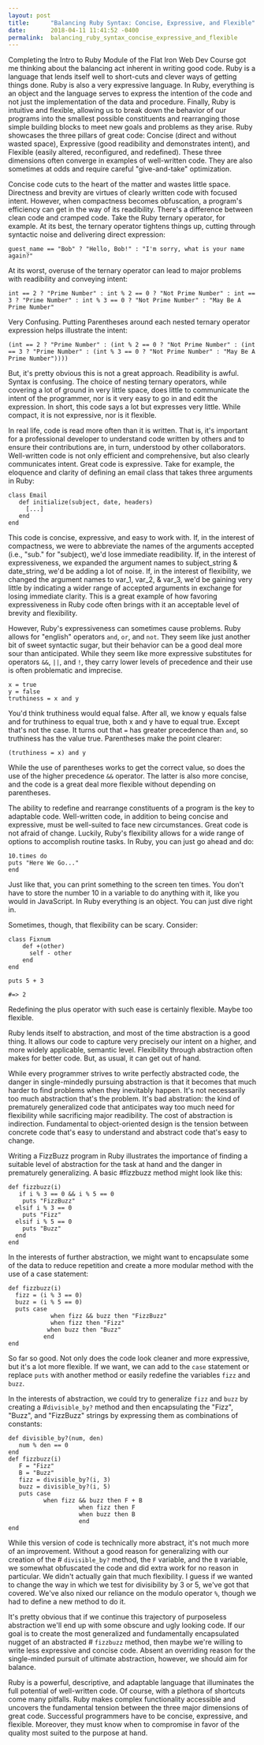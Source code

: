 ```yaml
---
layout: post
title:      "Balancing Ruby Syntax: Concise, Expressive, and Flexible"
date:       2018-04-11 11:41:52 -0400
permalink:  balancing_ruby_syntax_concise_expressive_and_flexible
---
```



Completing the Intro to Ruby Module of the Flat Iron Web Dev Course got me thinking about the balancing act inherent in writing good code. Ruby is a language that lends itself well to short-cuts and clever ways of getting things done. Ruby is also a very expressive language. In Ruby, everything is an object and the language serves to express the intention of the code and not just the implementation of the data and procedure. Finally, Ruby is intuitive and flexible, allowing us to break down the behavior of our programs into the smallest possible constituents and rearranging those simple building blocks to meet new goals and problems as they arise. Ruby showcases the three pillars of great code: Concise (direct and without wasted space), Expressive (good readibility and demonstrates intent), and Flexible (easily altered, reconfigured, and redefined). These three dimensions often converge in examples of well-written code. They are also sometimes at odds and require careful "give-and-take" optimization. 

Concise code cuts to the heart of the matter and wastes little space. Directness and brevity are virtues of clearly written code with focused intent. However, when compactness becomes obfuscation, a program's efficiency can get in the way of its readibility. There's a difference between clean code and cramped code. Take the Ruby ternary operator, for example. At its best, the ternary operator tightens things up, cutting through syntactic noise and delivering direct expression:
```
guest_name == "Bob" ? "Hello, Bob!" : "I'm sorry, what is your name again?"
```

At its worst, overuse of the ternary operator can lead to major problems with readibility and conveying intent:
```
int == 2 ? "Prime Number" : int % 2 == 0 ? "Not Prime Number" : int == 3 ? "Prime Number" : int % 3 == 0 ? "Not Prime Number" : "May Be A Prime Number"
```

Very Confusing. Putting Parentheses around each nested ternary operator expression helps illustrate the intent:
```
(int == 2 ? "Prime Number" : (int % 2 == 0 ? "Not Prime Number" : (int == 3 ? "Prime Number" : (int % 3 == 0 ? "Not Prime Number" : "May Be A Prime Number"))))
```
But, it's pretty obvious this is not a great approach. Readibility is awful. Syntax is confusing. The choice of nesting ternary operators, while covering a lot of ground in very little space, does little to communicate the intent of the programmer, nor is it very easy to go in and edit the expression. In short, this code says a lot but expresses very little. While compact, it is not expressive, nor is it flexible. 

In real life, code is read more often than it is written. That is, it's important for a professional developer to understand code written by others and to ensure their contributions are, in turn, understood by other collaborators. Well-written code is not only efficient and comprehensive, but also clearly communicates intent. Great code is expressive. Take for example, the eloquence and clarity of defining an email class that takes three arguments in Ruby:
```
class Email
   def initialize(subject, date, headers)
	 [...]
   end
end
```
This code is concise, expressive, and easy to work with. If, in the interest of compactness, we were to abbreviate the names of the arguments accepted (i.e., "sub." for "subject), we'd lose immediate readibility. If, in the interest of expressiveness, we expanded the argument names to subject_string & date_string, we'd be adding a lot of noise. If, in the interest of flexibility, we changed the argument names to var_1, var_2, & var_3, we'd be gaining very little by indicating a wider range of accepted arguments in exchange for losing immediate clarity.  This is a great example of how favoring expressiveness in Ruby code often brings with it an acceptable level of brevity and flexibility. 

However, Ruby's expressiveness can sometimes cause problems. Ruby allows for "english" operators `and`, `or`, and `not`. They seem like just another bit of sweet syntactic sugar, but their behavior can be a good deal more sour than anticipated. While they seem like more expressive substitutes for operators `&&`, `||`, and `!`, they carry lower levels of precedence and their use is often problematic and imprecise. 
```
x = true
y = false
truthiness = x and y
```
You'd think truthiness would equal false. After all, we know y equals false and for truthiness to equal true, both x and y have to equal true. 
Except that's not the case. It turns out that `=` has greater precedence than `and`, so truthiness has the value true. Parentheses make the point clearer:
```
(truthiness = x) and y
```
While the use of parentheses works to get the correct value, so does the use of the higher precedence `&&` operator. The latter is also more concise, and the code is a great deal more flexible without depending on parentheses. 

The ability to redefine and rearrange constituents of a program is the key to adaptable code. Well-written code, in addition to being concise and expressive, must be well-suited to face new circumstances. Great code is not afraid of change. Luckily, Ruby's flexibility allows for a wide range of options to accomplish routine tasks. In Ruby, you can just go ahead and do:
```
10.times do
puts "Here We Go..."
end
```
Just like that, you can print something to the screen ten times. You don't have to store the number 10 in a variable to do anything with it, like you would in JavaScript. In Ruby everything is an object. You can just dive right in. 

Sometimes, though, that flexibility can be scary. Consider:
```
class Fixnum
    def +(other)
	  self - other
    end
end

puts 5 + 3

#=> 2
```
Redefining the plus operator with such ease is certainly flexible. Maybe too flexible. 

Ruby lends itself to abstraction, and most of the time abstraction is a good thing. It allows our code to capture very precisely our intent on a higher, and more widely applicable, semantic level. Flexibility through abstraction often makes for better code. But, as usual, it can get out of hand. 

While every programmer strives to write perfectly abstracted code, the danger in single-mindedly pursuing abstraction is  that it becomes that much harder to find problems when they inevitably happen. It's not necessarily too much abstraction that's the problem. It's bad abstration: the kind of prematurely generalized code that anticipates way too much need for flexibility while sacrificing major readibility. The cost of abstraction is indirection. Fundamental to object-oriented design is the tension between concrete code that's easy to understand and abstract code that's easy to change.

Writing a FizzBuzz program in Ruby illustrates the importance of finding a suitable level of abstraction for the task at hand and the danger in prematurely generalizing. A basic #fizzbuzz method might look like this:
```
def fizzbuzz(i)
   if i % 3 == 0 && i % 5 == 0
    puts "FizzBuzz"
  elsif i % 3 == 0 
    puts "Fizz"
  elsif i % 5 == 0 
    puts "Buzz"
  end
end
```
In the interests of further abstraction, we might want to encapsulate some of the data to reduce repetition and create a more modular method with the use of a case statement:
```
def fizzbuzz(i)
  fizz = (i % 3 == 0)
  buzz = (i % 5 == 0)
  puts case
            when fizz && buzz then "FizzBuzz"
            when fizz then "Fizz"
           when buzz then "Buzz"
          end
end
```
So far so good. Not only does the code look cleaner and more expressive, but it's a lot more flexible. If we want, we can add to the `case` statement or replace `puts` with another method or easily redefine the variables `fizz` and `buzz`. 

In the interests of abstraction, we could try to generalize `fizz` and `buzz` by creating a #`divisible_by?` method and then encapsulating the "Fizz", "Buzz", and "FizzBuzz" strings by expressing them as combinations of constants:
```
def divisible_by?(num, den)
   num % den == 0
end
def fizzbuzz(i)
   F = "Fizz"
   B = "Buzz"
   fizz = divisible_by?(i, 3)
   buzz = divisible_by?(i, 5)
   puts case
          when fizz && buzz then F + B
					when fizz then F
					when buzz then B
					end
end
```
While this version of code is technically more abstract, it's not much more of an improvement. Without a good reason for generalizing with our creation of the # `divisible_by?` method, the `F` variable, and the `B` variable, we somewhat obfuscated the code and did extra work for no reason in particular. We didn't actually gain that much flexibility. I guess if we wanted to change the way in which we test for divisibility by 3 or 5, we've got that covered. We've also nixed our reliance on the modulo operator `%`, though we had to define a new method to do it. 

It's pretty obvious that if we continue this trajectory of purposeless abstraction we'll end up with some obscure and ugly looking code. If our goal is to create the most generalized and fundamentally encapsulated nugget of an abstracted # `fizzbuzz` method, then maybe we're willing to write less expressive and concise code. Absent an overriding reason for the single-minded pursuit of ultimate abstraction, however, we should aim for balance. 

Ruby is a powerful, descriptive, and adaptable language that illuminates the full potential of well-written code. Of course, with a plethora of shortcuts come many pitfalls. Ruby makes complex functionality accessible and uncovers the fundamental tension between the three major dimensions of great code. Successful programmers have to be concise, expressive, and flexible. Moreover, they must know when to compromise in favor of the quality most suited to the purpose at hand.




